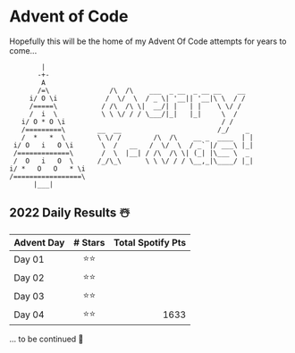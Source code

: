 # Advent of Code 
Hopefully this will be the home of my Advent Of Code attempts for years to come...
 ``` 
         |
        -+-
         A
        /=\               /\  /\    ___  _ __  _ __ __    __
      i/ O \i            /  \/  \  / _ \| '__|| '__|\ \  / /
      /=====\           / /\  /\ \|  __/| |   | |    \ \/ /
      /  i  \           \ \ \/ / / \___/|_|   |_|     \  /
    i/ O * O \i                                       / /
    /=========\        __  __                        /_/    _
    /  *   *  \        \ \/ /        /\  /\    __ _  ____  | |
  i/ O   i   O \i       \  /   __   /  \/  \  / _` |/ ___\ |_|
  /=============\       /  \  |__| / /\  /\ \| (_| |\___ \  _
  /  O   i   O  \      /_/\_\      \ \ \/ / / \__,_|\____/ |_|
i/ *   O   O   * \i
/=================\
       |___|
```


## 2022 Daily Results ☃️
 Advent Day | # Stars | Total Spotify Pts  |
 | --- |:---:| ---:|
 | Day 01 | ⭐️⭐️ | |
 | Day 02 | ⭐️⭐️ | |
 | Day 03 | ⭐️⭐️ | |
 | Day 04 | ⭐️⭐️ | 1633 |
 
... to be continued 🎅 